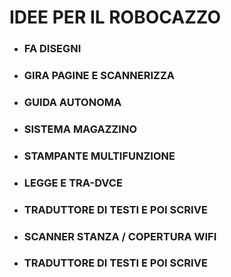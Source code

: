 # IDEE PER IL ROBOCAZZO

- ### FA DISEGNI

- ### GIRA PAGINE E SCANNERIZZA

- ### GUIDA AUTONOMA

- ### SISTEMA MAGAZZINO

- ### STAMPANTE MULTIFUNZIONE

- ### LEGGE E TRA-DVCE
- ### TRADUTTORE DI TESTI E POI SCRIVE

- ### SCANNER STANZA / COPERTURA WIFI

- ### TRADUTTORE DI TESTI E POI SCRIVE